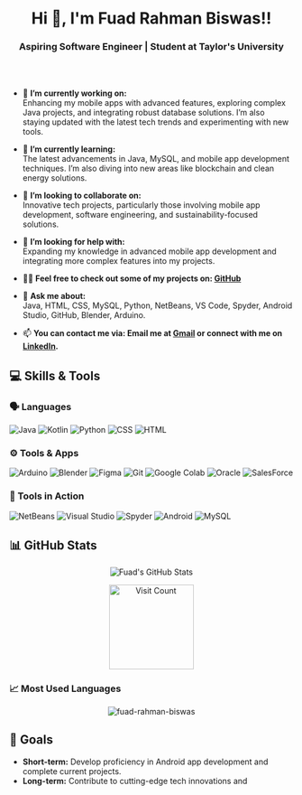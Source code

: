 <h1 align="center">Hi 👋, I'm Fuad Rahman Biswas!!</h1>
<h3 align="center">Aspiring Software Engineer | Student at Taylor's University</h3><br><br>



- 🔭 **I’m currently working on:**  
  Enhancing my mobile apps with advanced features, exploring complex Java projects, and integrating robust database solutions. I’m also staying updated with the latest tech trends and experimenting with new tools.

- 🌱 **I’m currently learning:**  
  The latest advancements in Java, MySQL, and mobile app development techniques. I’m also diving into new areas like blockchain and clean energy solutions.

- 👯 **I’m looking to collaborate on:**  
  Innovative tech projects, particularly those involving mobile app development, software engineering, and sustainability-focused solutions.

- 🤝 **I’m looking for help with:**  
  Expanding my knowledge in advanced mobile app development and integrating more complex features into my projects.

- 👨‍💻 **Feel free to check out some of my projects on:  [GitHub](https://github.com/fuad-rahman-biswas)**  
 

- 💬 **Ask me about:**  
  Java, HTML, CSS, MySQL, Python, NetBeans, VS Code, Spyder, Android Studio, GitHub, Blender, Arduino.

- 📫 **You can contact me via: Email me at [Gmail](mailto:fuadrahman185@gmail.com) or connect with me on [LinkedIn](https://www.linkedin.com/in/fuad185).**  
 
  


## 💻 Skills & Tools


### 🗣️ Languages

![Java](https://img.shields.io/badge/Java-%23ED8B00.svg?style=for-the-badge&logo=java&logoColor=white)
![Kotlin](https://img.shields.io/badge/Kotlin-%230095D5.svg?style=for-the-badge&logo=kotlin&logoColor=white)
![Python](https://img.shields.io/badge/Python-%233776AB.svg?style=for-the-badge&logo=python&logoColor=white)
![CSS](https://img.shields.io/badge/CSS-%231572B6.svg?style=for-the-badge&logo=css3&logoColor=white)
![HTML](https://img.shields.io/badge/HTML-%23E34F26.svg?style=for-the-badge&logo=html5&logoColor=white)

### ⚙️ Tools & Apps

![Arduino](https://img.shields.io/badge/Arduino-%2300979D.svg?style=for-the-badge&logo=arduino&logoColor=white)
![Blender](https://img.shields.io/badge/Blender-%23F5792A.svg?style=for-the-badge&logo=blender&logoColor=white)
![Figma](https://img.shields.io/badge/Figma-%23F24E1E.svg?style=for-the-badge&logo=figma&logoColor=white)
![Git](https://img.shields.io/badge/Git-%23F05033.svg?style=for-the-badge&logo=git&logoColor=white)
![Google Colab](https://img.shields.io/badge/Google%20Colab-F9AB00?style=for-the-badge&logo=google-colab&logoColor=white)
![Oracle](https://img.shields.io/badge/Oracle-F80000?style=for-the-badge&logo=oracle&logoColor=white)
![SalesForce](https://img.shields.io/badge/Salesforce-00A1E0?style=for-the-badge&logo=salesforce&logoColor=white)


### 📱 Tools in Action

![NetBeans](https://img.shields.io/badge/NetBeans-%231B6AC6.svg?style=for-the-badge&logo=apache-netbeans-ide&logoColor=white)
![Visual Studio](https://img.shields.io/badge/Visual_Studio-%235C2D91.svg?style=for-the-badge&logo=visual-studio&logoColor=white)
![Spyder](https://img.shields.io/badge/Spyder-FF0000?style=for-the-badge&logo=spyder-ide&logoColor=white)
![Android](https://img.shields.io/badge/Android-%233DDC84.svg?style=for-the-badge&logo=android&logoColor=white)
![MySQL](https://img.shields.io/badge/MySQL-%234479A1.svg?style=for-the-badge&logo=mysql&logoColor=white)




## 📊 GitHub Stats
<p align="center">
  <img src="https://github-readme-stats.vercel.app/api?username=fuad-rahman-biswas&show_icons=true&hide_title=true&hide=prs&count_private=true&theme=dark" alt="Fuad's GitHub Stats" />
</p>

<p align="center">
  <a href="https://visitcount.itsvg.in">
    <img src="https://visitcount.itsvg.in/api?id=fuad-rahman-biswas&icon=0&color=0" alt="Visit Count" style="width: 150px; height: auto;" />
  </a>
</p>


### 📈 Most Used Languages
<p align="center">
  <img src="https://github-readme-stats.vercel.app/api/top-langs?username=fuad-rahman-biswas&show_icons=true&locale=en&layout=compact&theme=dark" alt="fuad-rahman-biswas" />
</p>


## 🎯 Goals
- **Short-term:** Develop proficiency in Android app development and complete current projects.
- **Long-term:** Contribute to cutting-edge tech innovations and
